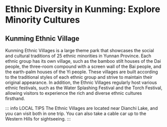# Ethnic Diversity in Kunming: Explore Minority Cultures

## Kunming Ethnic Village

Kunming Ethnic Villages is a large theme park that showcases the social and cultural traditions of 25 ethnic minorities in Yunnan Province. Each ethnic group has its own village, such as the bamboo stilt houses of the Dai people, the three-room compound with a screen wall of the Bai people, and the earth-palm houses of the Yi people. These villages are built according to the traditional styles of each ethnic group and strive to maintain their original appearance. In addition, the Ethnic Villages regularly host various ethnic festivals, such as the Water Splashing Festival and the Torch Festival, allowing visitors to experience the rich and diverse ethnic cultures firsthand.

<YouTube link="https://youtu.be/1Yger7RaOsE?si=PtqOwSdLDp8AOdiq">
<template #cover><img src="../../assets//youtube/why-kunming-made-me-cry-heartfelt-travel-vlog.jpg" /></template>
<template #title>Why Kunming Made Me Cry Heartfelt Travel Vlog</template>
<template #author>Wilko Wanders</template>
<template #description>Yunnan Ethnic Minorities Village in Kunming. Where I met 11 minority tribes people who live in this province of China. I was blown away with the kindness and welcoming nature of everyone.</template>
</YouTube>

::: info LOCAL TIPS
The Ethnic Villages are located near Dianchi Lake, and you can visit both in one trip. You can also take a cable car up to the Western Hills for sightseeing.
:::
